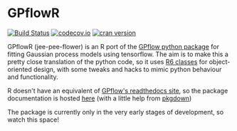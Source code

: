# GPflowR

[![Build Status](https://travis-ci.org/goldingn/GPflowR.svg)](https://travis-ci.org/goldingn/GPflowR)
[![codecov.io](https://codecov.io/github/goldingn/GPflowR/coverage.svg?branch=master)](https://codecov.io/github/goldingn/GPflowR?branch=master)
[![cran version](http://www.r-pkg.org/badges/version/GPflowR)](https://cran.rstudio.com/web/packages/GPflowR)

GPflowR (jee-pee-flower) is an R port of the [GPflow python package](github.com/gpflow/gpflow#README.md) for fitting Gaussian process models using tensorflow.
The aim is to make this a pretty close translation of the python code, so it uses [R6 classes](https://cran.r-project.org/web/packages/R6/vignettes/Introduction.html) for object-oriented design, with some tweaks and hacks to mimic python behaviour and functionality.

R doesn't have an equivalent of [GPflow's readthedocs site](http://gpflow.readthedocs.io), so the package documentation is hosted [here](https://goldingn.github.io/GPflowR) (with a little help from [pkgdown](https://github.com/hadley/pkgdown))

The package is currently only in the very early stages of development, so watch this space!
